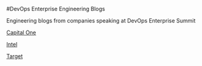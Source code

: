 #DevOps Enterprise Engineering Blogs

Engineering blogs from companies speaking at DevOps Enterprise Summit 

[Capital One](http://www.capitalone.io/)

[Intel](https://software.intel.com/en-us/blogs/)

[Target](https://pulse.target.com/category/technology-2/)

